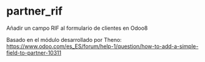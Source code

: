 # partner_rif
Añadir un campo RIF al formulario de clientes en Odoo8 

Basado en el módulo desarrollado por Theno: https://www.odoo.com/es_ES/forum/help-1/question/how-to-add-a-simple-field-to-partner-10311
